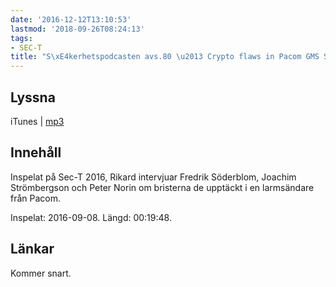 ```yaml
---
date: '2016-12-12T13:10:53'
lastmod: '2018-09-26T08:24:13'
tags:
- SEC-T
title: "S\xE4kerhetspodcasten avs.80 \u2013 Crypto flaws in Pacom GMS System"
---
```

## Lyssna

iTunes \| [mp3](http://traffic.libsyn.com/sakerhetspodcasten/Sec-T_0x09_Crypto_implementation_flaws_in_Pacom_GMS_System_-_Fredrik_Soderblom_Joachim_Strombergson_Peter_Norin.mp3)

## Innehåll

Inspelat på Sec-T 2016, Rikard intervjuar Fredrik Söderblom, Joachim Strömbergson
och Peter Norin om bristerna de upptäckt i en larmsändare från Pacom.

Inspelat: 2016-09-08. Längd: 00:19:48.

## Länkar

Kommer snart.

